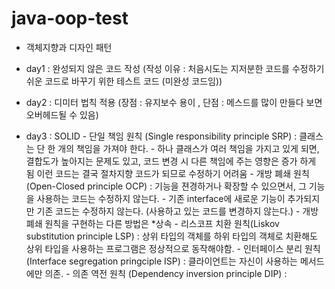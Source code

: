 # java-oop-test

 - 객체지향과 디자인 패턴 

 - day1 : 완성되지 않은 코드 작성 (작성 이유 : 처음시도는 지저분한 코드를 수정하기 쉬운 코드로 바꾸기 위한 테스트 코드 (미완성 코드임)) 
 - day2 : 디미터 법칙 적용 (장점 : 유지보수 용이 , 단점 : 메스드를 많이 만들다 보면 오버헤드될 수 있음)
 - day3 : SOLID
        - 단일 책임 원칙 (Single responsibility principle SRP) : 클래스는 단 한 개의 책임을 가져야 한다.
             - 하나 클래스가 여러 책임을 가지고 있게 되면, 결합도가 높아지는 문제도 있고, 
                    코드 변경 시 다른 책임에 주는 영향은 증가 하게 됨 이런 코드는 결국 절차지향 코드가 되므로 수정하기 어려움
        - 개방 폐쇄 원칙 (Open-Closed principle OCP) : 기능을 젼경하거나 확장할 수 있으면서, 그 기능을 사용하는 코드는 수정하지 않는다.
             - 기존 interface에 새로운 기능이 추가되지만 기존 코드는 수정하지 않는다. (사용하고 있는 코드를 변경하지 않는다.)
             - 개방 폐쇄 원칙을 구현하는 다른 방법은 *상속
        - 리스코프 치환 원칙(Liskov substitution principle LSP) : 상위 타입의 객체를 하위 타입의 객체로 치환해도 상위 타입을 사용하는 프로그램은 정상적으로 동작해야함.
        - 인터페이스 분리 원칙(Interface segregation pringciple ISP) : 클라이언트는 자신이 사용하는 메서드에만 의존.
        - 의존 역전 원칙 (Dependency inversion principle DIP) : 
   
             
   